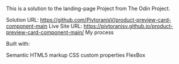 
This is a solution to the landing-page Project from The Odin Project.

Solution URL: https://github.com/PivtoranisV/product-preview-card-component-main
Live Site URL: https://pivtoranisv.github.io/product-preview-card-component-main/
My process

Built with:

Semantic HTML5 markup
CSS custom properties
FlexBox
